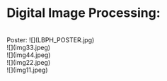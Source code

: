 # Digital Image Processing:
 <br />
 Poster:
![](LBPH_POSTER.jpg)<br />
![](img33.jpeg)<br />
![](img44.jpeg)<br />
![](img22.jpeg)<br />
![](img11.jpeg)<br />
